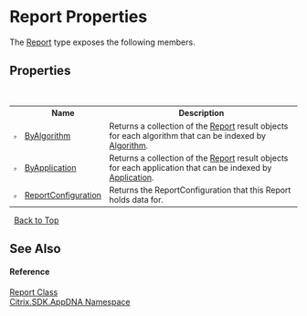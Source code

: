 # Report Properties
 

The <a href="523aa30e-8459-5365-1cfd-f9d22fbf50d8">Report</a> type exposes the following members.


## Properties
&nbsp;<table><tr><th></th><th>Name</th><th>Description</th></tr><tr><td>![Public property](media/pubproperty.gif "Public property")</td><td><a href="579e541e-da17-c0a3-26de-003c2e576f6c">ByAlgorithm</a></td><td>
Returns a collection of the <a href="523aa30e-8459-5365-1cfd-f9d22fbf50d8">Report</a> result objects for each algorithm that can be indexed by <a href="00083171-3db1-bd94-3ed1-e2b5477edbe0">Algorithm</a>.</td></tr><tr><td>![Public property](media/pubproperty.gif "Public property")</td><td><a href="45ac6c35-00b9-f21f-7711-f59b8334c1b8">ByApplication</a></td><td>
Returns a collection of the <a href="523aa30e-8459-5365-1cfd-f9d22fbf50d8">Report</a> result objects for each application that can be indexed by <a href="1779bfff-4b29-0f26-8a09-10acdd530bbc">Application</a>.</td></tr><tr><td>![Public property](media/pubproperty.gif "Public property")</td><td><a href="0ca990b1-906e-88a0-38ac-0109ed82d518">ReportConfiguration</a></td><td>
Returns the ReportConfiguration that this Report holds data for.</td></tr></table>&nbsp;
<a href="#report-properties">Back to Top</a>

## See Also


#### Reference
<a href="523aa30e-8459-5365-1cfd-f9d22fbf50d8">Report Class</a><br /><a href="fe2d265b-410b-8b11-1eb4-a790e0b062bf">Citrix.SDK.AppDNA Namespace</a><br />